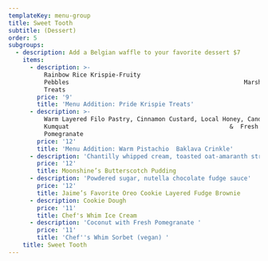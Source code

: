 ```yaml
---
templateKey: menu-group
title: Sweet Tooth
subtitle: (Dessert)
order: 5
subgroups:
  - description: Add a Belgian waffle to your favorite dessert $7
    items:
      - description: >-
          Rainbow Rice Krispie-Fruity
          Pebbles                                                 Marshmallow
          Treats      
        price: '9'
        title: 'Menu Addition: Pride Krispie Treats'
      - description: >-
          Warm Layered Filo Pastry, Cinnamon Custard, Local Honey, Candied
          Kumquat                                             &  Fresh
          Pomegranate      
        price: '12'
        title: 'Menu Addition: Warm Pistachio  Baklava Crinkle'
      - description: 'Chantilly whipped cream, toasted oat-amaranth streusel'
        price: '12'
        title: Moonshine’s Butterscotch Pudding
      - description: 'Powdered sugar, nutella chocolate fudge sauce'
        price: '12'
        title: Jaime’s Favorite Oreo Cookie Layered Fudge Brownie
      - description: Cookie Dough
        price: '11'
        title: Chef's Whim Ice Cream
      - description: 'Coconut with Fresh Pomegranate '
        price: '11'
        title: 'Chef''s Whim Sorbet (vegan) '
    title: Sweet Tooth
---
```


